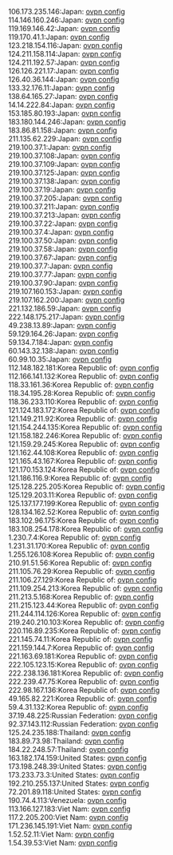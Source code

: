 106.173.235.146:Japan: [ovpn config](vpn/106_173_235_146.ovpn)  
114.146.160.246:Japan: [ovpn config](vpn/114_146_160_246.ovpn)  
119.169.146.42:Japan: [ovpn config](vpn/119_169_146_42.ovpn)  
119.170.41.1:Japan: [ovpn config](vpn/119_170_41_1.ovpn)  
123.218.154.116:Japan: [ovpn config](vpn/123_218_154_116.ovpn)  
124.211.158.114:Japan: [ovpn config](vpn/124_211_158_114.ovpn)  
124.211.192.57:Japan: [ovpn config](vpn/124_211_192_57.ovpn)  
126.126.221.17:Japan: [ovpn config](vpn/126_126_221_17.ovpn)  
126.40.36.144:Japan: [ovpn config](vpn/126_40_36_144.ovpn)  
133.32.176.11:Japan: [ovpn config](vpn/133_32_176_11.ovpn)  
138.64.165.27:Japan: [ovpn config](vpn/138_64_165_27.ovpn)  
14.14.222.84:Japan: [ovpn config](vpn/14_14_222_84.ovpn)  
153.185.80.193:Japan: [ovpn config](vpn/153_185_80_193.ovpn)  
183.180.144.246:Japan: [ovpn config](vpn/183_180_144_246.ovpn)  
183.86.81.158:Japan: [ovpn config](vpn/183_86_81_158.ovpn)  
211.135.62.229:Japan: [ovpn config](vpn/211_135_62_229.ovpn)  
219.100.37.1:Japan: [ovpn config](vpn/219_100_37_1.ovpn)  
219.100.37.108:Japan: [ovpn config](vpn/219_100_37_108.ovpn)  
219.100.37.109:Japan: [ovpn config](vpn/219_100_37_109.ovpn)  
219.100.37.125:Japan: [ovpn config](vpn/219_100_37_125.ovpn)  
219.100.37.138:Japan: [ovpn config](vpn/219_100_37_138.ovpn)  
219.100.37.19:Japan: [ovpn config](vpn/219_100_37_19.ovpn)  
219.100.37.205:Japan: [ovpn config](vpn/219_100_37_205.ovpn)  
219.100.37.211:Japan: [ovpn config](vpn/219_100_37_211.ovpn)  
219.100.37.213:Japan: [ovpn config](vpn/219_100_37_213.ovpn)  
219.100.37.22:Japan: [ovpn config](vpn/219_100_37_22.ovpn)  
219.100.37.4:Japan: [ovpn config](vpn/219_100_37_4.ovpn)  
219.100.37.50:Japan: [ovpn config](vpn/219_100_37_50.ovpn)  
219.100.37.58:Japan: [ovpn config](vpn/219_100_37_58.ovpn)  
219.100.37.67:Japan: [ovpn config](vpn/219_100_37_67.ovpn)  
219.100.37.7:Japan: [ovpn config](vpn/219_100_37_7.ovpn)  
219.100.37.77:Japan: [ovpn config](vpn/219_100_37_77.ovpn)  
219.100.37.90:Japan: [ovpn config](vpn/219_100_37_90.ovpn)  
219.107.160.153:Japan: [ovpn config](vpn/219_107_160_153.ovpn)  
219.107.162.200:Japan: [ovpn config](vpn/219_107_162_200.ovpn)  
221.132.186.59:Japan: [ovpn config](vpn/221_132_186_59.ovpn)  
222.148.175.217:Japan: [ovpn config](vpn/222_148_175_217.ovpn)  
49.238.13.89:Japan: [ovpn config](vpn/49_238_13_89.ovpn)  
59.129.164.26:Japan: [ovpn config](vpn/59_129_164_26.ovpn)  
59.134.7.184:Japan: [ovpn config](vpn/59_134_7_184.ovpn)  
60.143.32.138:Japan: [ovpn config](vpn/60_143_32_138.ovpn)  
60.99.10.35:Japan: [ovpn config](vpn/60_99_10_35.ovpn)  
112.148.182.181:Korea Republic of: [ovpn config](vpn/112_148_182_181.ovpn)  
112.166.141.132:Korea Republic of: [ovpn config](vpn/112_166_141_132.ovpn)  
118.33.161.36:Korea Republic of: [ovpn config](vpn/118_33_161_36.ovpn)  
118.34.195.28:Korea Republic of: [ovpn config](vpn/118_34_195_28.ovpn)  
118.36.233.110:Korea Republic of: [ovpn config](vpn/118_36_233_110.ovpn)  
121.124.183.172:Korea Republic of: [ovpn config](vpn/121_124_183_172.ovpn)  
121.149.211.92:Korea Republic of: [ovpn config](vpn/121_149_211_92.ovpn)  
121.154.244.135:Korea Republic of: [ovpn config](vpn/121_154_244_135.ovpn)  
121.158.182.246:Korea Republic of: [ovpn config](vpn/121_158_182_246.ovpn)  
121.159.29.245:Korea Republic of: [ovpn config](vpn/121_159_29_245.ovpn)  
121.162.44.108:Korea Republic of: [ovpn config](vpn/121_162_44_108.ovpn)  
121.165.43.167:Korea Republic of: [ovpn config](vpn/121_165_43_167.ovpn)  
121.170.153.124:Korea Republic of: [ovpn config](vpn/121_170_153_124.ovpn)  
121.186.116.9:Korea Republic of: [ovpn config](vpn/121_186_116_9.ovpn)  
125.128.225.205:Korea Republic of: [ovpn config](vpn/125_128_225_205.ovpn)  
125.129.203.11:Korea Republic of: [ovpn config](vpn/125_129_203_11.ovpn)  
125.137.177.199:Korea Republic of: [ovpn config](vpn/125_137_177_199.ovpn)  
128.134.162.52:Korea Republic of: [ovpn config](vpn/128_134_162_52.ovpn)  
183.102.96.175:Korea Republic of: [ovpn config](vpn/183_102_96_175.ovpn)  
183.108.254.178:Korea Republic of: [ovpn config](vpn/183_108_254_178.ovpn)  
1.230.7.4:Korea Republic of: [ovpn config](vpn/1_230_7_4.ovpn)  
1.231.31.170:Korea Republic of: [ovpn config](vpn/1_231_31_170.ovpn)  
1.255.126.108:Korea Republic of: [ovpn config](vpn/1_255_126_108.ovpn)  
210.91.51.56:Korea Republic of: [ovpn config](vpn/210_91_51_56.ovpn)  
211.105.76.29:Korea Republic of: [ovpn config](vpn/211_105_76_29.ovpn)  
211.106.27.129:Korea Republic of: [ovpn config](vpn/211_106_27_129.ovpn)  
211.109.254.213:Korea Republic of: [ovpn config](vpn/211_109_254_213.ovpn)  
211.213.5.168:Korea Republic of: [ovpn config](vpn/211_213_5_168.ovpn)  
211.215.123.44:Korea Republic of: [ovpn config](vpn/211_215_123_44.ovpn)  
211.244.114.126:Korea Republic of: [ovpn config](vpn/211_244_114_126.ovpn)  
219.240.210.103:Korea Republic of: [ovpn config](vpn/219_240_210_103.ovpn)  
220.116.89.235:Korea Republic of: [ovpn config](vpn/220_116_89_235.ovpn)  
221.145.74.11:Korea Republic of: [ovpn config](vpn/221_145_74_11.ovpn)  
221.159.144.7:Korea Republic of: [ovpn config](vpn/221_159_144_7.ovpn)  
221.163.69.181:Korea Republic of: [ovpn config](vpn/221_163_69_181.ovpn)  
222.105.123.15:Korea Republic of: [ovpn config](vpn/222_105_123_15.ovpn)  
222.238.136.181:Korea Republic of: [ovpn config](vpn/222_238_136_181.ovpn)  
222.239.47.75:Korea Republic of: [ovpn config](vpn/222_239_47_75.ovpn)  
222.98.167.136:Korea Republic of: [ovpn config](vpn/222_98_167_136.ovpn)  
49.165.82.221:Korea Republic of: [ovpn config](vpn/49_165_82_221.ovpn)  
59.4.31.132:Korea Republic of: [ovpn config](vpn/59_4_31_132.ovpn)  
37.19.48.225:Russian Federation: [ovpn config](vpn/37_19_48_225.ovpn)  
92.37.143.112:Russian Federation: [ovpn config](vpn/92_37_143_112.ovpn)  
125.24.235.188:Thailand: [ovpn config](vpn/125_24_235_188.ovpn)  
183.89.73.98:Thailand: [ovpn config](vpn/183_89_73_98.ovpn)  
184.22.248.57:Thailand: [ovpn config](vpn/184_22_248_57.ovpn)  
163.182.174.159:United States: [ovpn config](vpn/163_182_174_159.ovpn)  
173.198.248.39:United States: [ovpn config](vpn/173_198_248_39.ovpn)  
173.233.73.3:United States: [ovpn config](vpn/173_233_73_3.ovpn)  
192.210.255.137:United States: [ovpn config](vpn/192_210_255_137.ovpn)  
72.201.89.118:United States: [ovpn config](vpn/72_201_89_118.ovpn)  
190.74.4.113:Venezuela: [ovpn config](vpn/190_74_4_113.ovpn)  
113.166.127.183:Viet Nam: [ovpn config](vpn/113_166_127_183.ovpn)  
117.2.205.200:Viet Nam: [ovpn config](vpn/117_2_205_200.ovpn)  
171.236.145.191:Viet Nam: [ovpn config](vpn/171_236_145_191.ovpn)  
1.52.52.11:Viet Nam: [ovpn config](vpn/1_52_52_11.ovpn)  
1.54.39.53:Viet Nam: [ovpn config](vpn/1_54_39_53.ovpn)  
